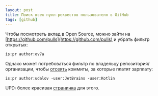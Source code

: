 ```yaml
---
layout: post
title: Поиск всех пулл-реквестов пользователя в GitHub
tags: [github]
---
```

Чтобы посмотреть вклад в Open Source, можно зайти на [https://github.com/pulls](https://github.com/pulls) и убрать фильтр открытых:
```
is:pr author:ov7a
```
Однако может потребоваться фильтр по владельцу репозитория/организации, чтобы [отсеять](https://github.com/pulls?q=is%3Apr+author%3Audalov+-user%3AJetBrains+-user%3AKotlin) коммиты, за которые платят зарплату:
```
is:pr author:udalov -user:JetBrains -user:Kotlin
```

UPD: более красивая [страничка](/github-contributions?user=ov7a) для этого.
